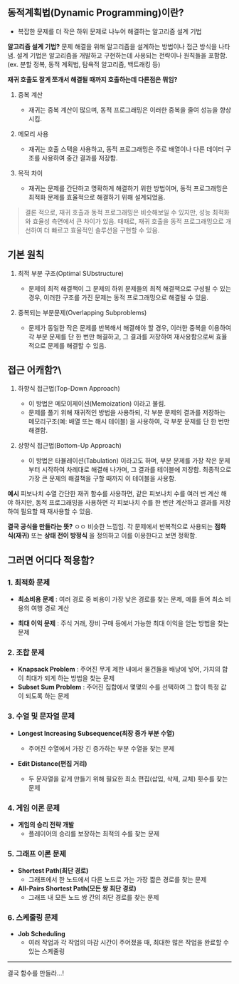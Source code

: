 

## 동적계획법(Dynamic Programming)이란?

* 복잡한 문제를 더 작은 하위 문제로 나누어 해결하는 알고리즘 설계 기법


**알고리즘 설계 기법?**
	문제 해결을 위해 알고리즘을 설계하는 방법이나 접근 방식을 나타냄. 설계 기법은 알고리즘을 개발하고 구현하는데 사용되는 전략이나 원칙들을 포함함.
	(ex. 분할 정복, 동적 계획법, 탐욕적 알고리즘, 백트래킹 등)


**재귀 호출도 잘게 쪼개서 해결될 때까지 호출하는데 다른점은 뭐임?**

1. 중복 계산
	* 재귀는 중복 계산이 많으며, 동적 프로그래밍은 이러한 중복을 줄여 성능을 향상 시킴.

2. 메모리 사용
	* 재귀는 호출 스택을 사용하고, 동적 프로그래밍은 주로 배열이나 다른 데이터 구조를 사용하여 중간 결과를 저장함.

3. 목적 차이
	* 재귀는 문제를 간단하고 명확하게 해결하기 위한 방법이며, 동적 프로그래밍은 최적화 문제를 효율적으로 해결하기 위해 설계되었음.

>결론 적으로, 재귀 호출과 동적 프로그래밍은 비슷해보일 수 있지만, 성능 최적화와 효율성 측면에서 큰 차이가 있음. 때때로, 재귀 호출을 동적 프로그래밍으로 개선하여 더 빠르고 효율적인 솔루션을 구현할 수 있음.


## 기본 원칙

1. 최적 부분 구조(Optimal SUbstructure)
	* 문제의 최적 해결책이 그 문제의 하위 문제들의 최적 해결책으로 구성될 수 있는 경우, 이러한 구조를 가진 문제는 동적 프로그래밍으로 해결될 수 있음.

2. 중복되는 부분문제(Overlapping Subproblems)
	* 문제가 동일한 작은 문제를 반복해서 해결해야 할 경우, 이러한 중복을 이용하여 각 부분 문제를 단 한 번만 해결하고, 그 결과를 저장하여 재사용함으로써 효율적으로 문제를 해결할 수 있음.


## 접근 어캐함?\

1. 하향식 접근법(Top-Down Approach)
	* 이 방법은 메모이제이션(Memoization) 이라고 불림.
	* 문제를 풀기 위해 재귀적인 방법을 사용하되, 각 부분 문제의 결과를 저장하는 메모리구조(예: 배열 또는 해시 테이블) 을 사용하여, 각 부분 문제를 단 한 번만 해결함.

2. 상향식 접근법(Bottom-Up Approach)
	* 이 방법은 타뷸레이션(Tabulation) 이라고도 하며, 부분 문제를 가장 작은 문제부터 시작하여 차례대로 해결해 나가며, 그 결과를 테이블에 저장함. 최종적으로 가장 큰 문제의 해결책을 구할 때까지 이 테이블을 사용함.

**예시**
	피보나치 수열
		간단한 재귀 함수를 사용하면, 같은 피보나치 수를 여러 번 계산 해야 하지만, 동적 프로그래밍을 사용하면 각 피보나치 수를 한 번만 계산하고 결과를 저장하여 필요할 때 재사용할 수 있음.

**결국 공식을 만들라는 뜻?**
	ㅇㅇ 비슷한 느낌임. 각 문제에서 반복적으로 사용되는 **점화식(재귀)** 또는 **상태 전이 방정식** 을 정의하고 이를 이용한다고 보면 정확함.

## 그러면 어디다 적용함?

### 1. 최적화 문제

* **최소비용 문제** : 여러 경로 중 비용이 가장 낮은 경로를 찾는 문제, 예를 들어 최소 비용의 여행 경로 계산
  
* **최대 이익 문제** : 주식 거래, 장비 구매 등에서 가능한 최대 이익을 얻는 방법을 찾는 문제

### 2. 조합 문제
* **Knapsack Problem** : 주어진 무게 제한 내에서 물건들을 배낭에 넣어, 가치의 합이 최대가 되게 하는 방법을 찾는 문제
* **Subset Sum Problem** : 주어진 집합에서 몇몇의 수를 선택하여 그 합이 특정 값이 되도록 하는 문제

### 3. 수열 및 문자열 문제

* **Longest Increasing Subsequence(최장 증가 부분 수열)**
	* 주어진 수열에서 가장 긴 증가하는 부분 수열을 찾는 문제

* **Edit Distance(편집 거리)**
	* 두 문자열을 같게 만들기 위해 필요한 최소 편집(삽입, 삭제, 교체) 횟수를 찾는 문제

### 4. 게임 이론 문제
* **게임의 승리 전략 개발**
	* 플레이어의 승리를 보장하는 최적의 수를 찾는 문제

### 5. 그래프 이론 문제
* **Shortest Path(최단 경로)** 
	* 그래프에서 한 노드에서 다른 노드로 가는 가장 짧은 경로를 찾는 문제
* **All-Pairs Shortest Path(모든 쌍 최단 경로)**
	* 그래프 내 모든 노드 쌍 간의 최단 경로를 찾는 문제

### 6. 스케줄링 문제
* **Job Scheduling**
	* 여러 작업과 각 작업의 마감 시간이 주어졌을 때, 최대한 많은 작업을 완료할 수 있는 스케줄링



---

결국 함수를 만들라...!